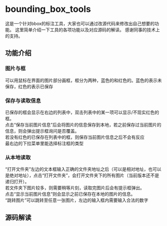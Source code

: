 # bounding_box_tools

这是一个针对bbox的标注工具，大家也可以通过改源代码来修改出自己想要的功能。
这里简单介绍一下工具的各项功能以及对应源码的解读。
感谢同事的技术上的支持。

## 功能介绍

### 图片与框
可以用鼠标在界面的图片部分画框，框分为两种，蓝色的和红色的。蓝色的表示未保存，红色的表示已保存

### 保存与读取信息
已保存的框会显示在右边的列表中，双击列表中的某一项可以显示/不现实红色的框。  
点击“保存当前图片信息”后会将图片的信息保存到本地，若之前保存过当前图片的信息，则会弹出提示框询问是否覆盖。  
若没有红色的已保存在列表中的框，则保存当前图片信息之后不会有反应  
最右边的下拉菜单里能选择标注框的类型

### 从本地读取
“打开文件夹”左边的文本框输入正确的文件夹地址之后（可以是相对地址，也可以是绝对地址），点击“打开文件夹”，会打开文件夹下的所有图片（当前版本还不是递归打开）。  
若文件夹下图片较多，则需要稍等片刻，读取完图片后会有提示框弹出。  
点击“显示当前图片信息”则会显示之前已保存在本地的图片的信息。  
“跳转图片”可以跳转至任意一张图片，左边的输入框内需要输入合法的数字

## 源码解读
